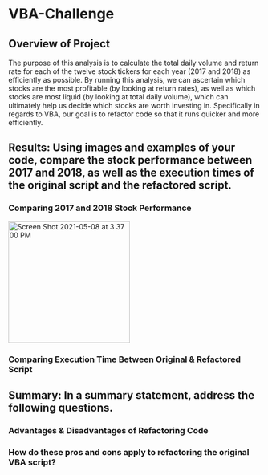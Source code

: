 # VBA-Challenge

## Overview of Project

The purpose of this analysis is to calculate the total daily volume and return rate for each of the twelve stock tickers for each year (2017 and 2018) as efficiently as possible. By running this analysis, we can ascertain which stocks are the most profitable (by looking at return rates), as well as which stocks are most liquid (by looking at total daily volume), which can ultimately help us decide which stocks are worth investing in. Specifically in regards to VBA, our goal is to refactor code so that it runs quicker and more efficiently.  

## Results: Using images and examples of your code, compare the stock performance between 2017 and 2018, as well as the execution times of the original script and the refactored script.

  ### Comparing 2017 and 2018 Stock Performance
  <img width="242" alt="Screen Shot 2021-05-08 at 3 37 00 PM" src="https://user-images.githubusercontent.com/82490011/117552799-409f9700-b013-11eb-9405-d82cff10374a.png">


  

  ### Comparing Execution Time Between Original & Refactored Script

## Summary: In a summary statement, address the following questions.

  ### Advantages & Disadvantages of Refactoring Code

  ### How do these pros and cons apply to refactoring the original VBA script?
